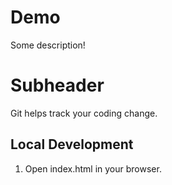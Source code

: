 # Demo

Some description!


# Subheader

Git helps track your coding change.

## Local Development

1. Open index.html in your browser.